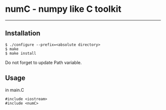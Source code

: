 # numC - numpy like C toolkit
---

## Installation
```
$ ./configure --prefix=<absolute directory>
$ make
$ make install
```

Do not forget to update Path variable.

## Usage
in main.C

```
#include <iostream>
#include <numC>
```
